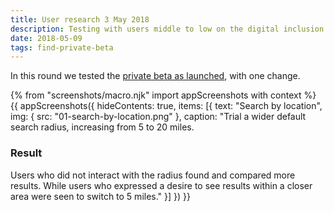 ```yaml
---
title: User research 3 May 2018
description: Testing with users middle to low on the digital inclusion scale, dyslexic and hearing impaired users.
date: 2018-05-09
tags: find-private-beta
---
```


In this round we tested the [private beta as launched](/find-teacher-training/private-beta/private-beta-launch), with one change.

{% from "screenshots/macro.njk" import appScreenshots with context %}
{{ appScreenshots({
  hideContents: true,
  items: [{
    text: "Search by location",
    img: { src: "01-search-by-location.png" },
    caption: "Trial a wider default search radius, increasing from 5 to 20 miles.

### Result

Users who did not interact with the radius found and compared more results. While users who expressed a desire to see results within a closer area were seen to switch to 5 miles."
  }]
}) }}
